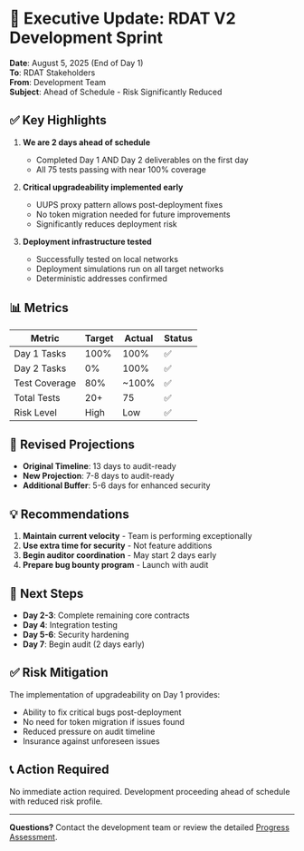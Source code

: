 # 📢 Executive Update: RDAT V2 Development Sprint

**Date**: August 5, 2025 (End of Day 1)  
**To**: RDAT Stakeholders  
**From**: Development Team  
**Subject**: Ahead of Schedule - Risk Significantly Reduced

## ✅ Key Highlights

1. **We are 2 days ahead of schedule**
   - Completed Day 1 AND Day 2 deliverables on the first day
   - All 75 tests passing with near 100% coverage

2. **Critical upgradeability implemented early**
   - UUPS proxy pattern allows post-deployment fixes
   - No token migration needed for future improvements
   - Significantly reduces deployment risk

3. **Deployment infrastructure tested**
   - Successfully tested on local networks
   - Deployment simulations run on all target networks
   - Deterministic addresses confirmed

## 📊 Metrics

| Metric | Target | Actual | Status |
|--------|--------|--------|--------|
| Day 1 Tasks | 100% | 100% | ✅ |
| Day 2 Tasks | 0% | 100% | ✅ |
| Test Coverage | 80% | ~100% | ✅ |
| Total Tests | 20+ | 75 | ✅ |
| Risk Level | High | Low | ✅ |

## 🎯 Revised Projections

- **Original Timeline**: 13 days to audit-ready
- **New Projection**: 7-8 days to audit-ready
- **Additional Buffer**: 5-6 days for enhanced security

## 💡 Recommendations

1. **Maintain current velocity** - Team is performing exceptionally
2. **Use extra time for security** - Not feature additions
3. **Begin auditor coordination** - May start 2 days early
4. **Prepare bug bounty program** - Launch with audit

## 🚀 Next Steps

- **Day 2-3**: Complete remaining core contracts
- **Day 4**: Integration testing
- **Day 5-6**: Security hardening
- **Day 7**: Begin audit (2 days early)

## ✅ Risk Mitigation

The implementation of upgradeability on Day 1 provides:
- Ability to fix critical bugs post-deployment
- No need for token migration if issues found
- Reduced pressure on audit timeline
- Insurance against unforeseen issues

## 📞 Action Required

No immediate action required. Development proceeding ahead of schedule with reduced risk profile.

---

**Questions?** Contact the development team or review the detailed [Progress Assessment](./PROGRESS_ASSESSMENT.md).